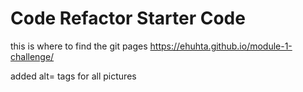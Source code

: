 # Code Refactor Starter Code
this is where to find the git pages
https://ehuhta.github.io/module-1-challenge/

added alt= tags for all pictures
